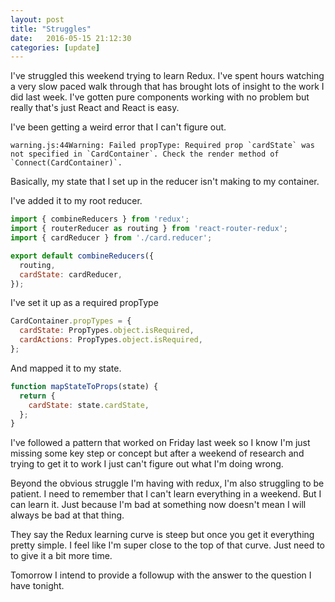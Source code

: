 ```yaml
---
layout: post
title: "Struggles"
date:   2016-05-15 21:12:30
categories: [update]
---
```


I've struggled this weekend trying to learn Redux. I've spent hours watching a very slow paced walk through that has brought lots of insight to the work I did last week. I've gotten pure components working with no problem but really that's just React and React is easy.

I've been getting a weird error that I can't figure out.

```
warning.js:44Warning: Failed propType: Required prop `cardState` was not specified in `CardContainer`. Check the render method of `Connect(CardContainer)`.
```

Basically, my state that I set up in the reducer isn't making to my container.

I've added it to my root reducer.

```javascript
import { combineReducers } from 'redux';
import { routerReducer as routing } from 'react-router-redux';
import { cardReducer } from './card.reducer';

export default combineReducers({
  routing,
  cardState: cardReducer,
});
```

I've set it up as a required propType

```javascript
CardContainer.propTypes = {
  cardState: PropTypes.object.isRequired,
  cardActions: PropTypes.object.isRequired,
};
```

And mapped it to my state.

```javascript
function mapStateToProps(state) {
  return {
    cardState: state.cardState,
  };
}
```

I've followed a pattern that worked on Friday last week so I know I'm just missing some key step or concept but after a weekend of research and trying to get it to work I just can't figure out what I'm doing wrong.

Beyond the obvious struggle I'm having with redux, I'm also struggling to be patient. I need to remember that I can't learn everything in a weekend. But I can learn it. Just because I'm bad at something now doesn't mean I will always be bad at that thing.

They say the Redux learning curve is steep but once you get it everything pretty simple. I feel like I'm super close to the top of that curve. Just need to to give it a bit more time.

Tomorrow I intend to provide a followup with the answer to the question I have tonight.
